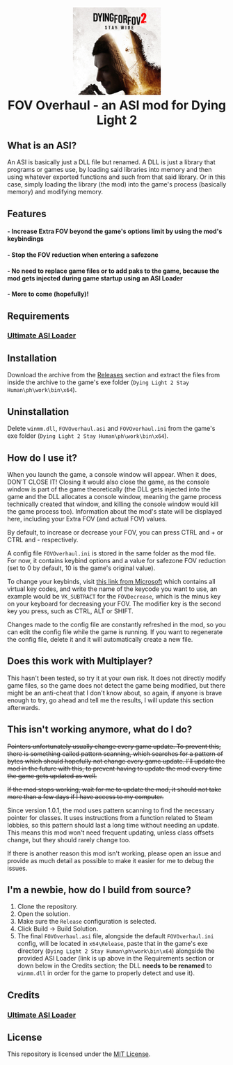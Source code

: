 <h1 align="center">
	<img src="https://github.com/EricPlayZ/DL2FOVOverhaul/blob/master/Extra Files/Images/DL2 FOV Changer - Cropped.png" width=40%><br>
	FOV Overhaul - an ASI mod for Dying Light 2<br>
</h1>

## What is an ASI?
An ASI is basically just a DLL file but renamed. A DLL is just a library that programs or games use, by loading said libraries into memory and then using whatever exported functions and such from that said library. Or in this case, simply loading the library (the mod) into the game's process (basically memory) and modifying memory. 

## Features
#### - Increase Extra FOV beyond the game's options limit by using the mod's keybindings
#### - Stop the FOV reduction when entering a safezone
#### - No need to replace game files or to add paks to the game, because the mod gets injected during game startup using an ASI Loader
#### - More to come (hopefully)!

## Requirements
### [Ultimate ASI Loader](https://github.com/ThirteenAG/Ultimate-ASI-Loader/releases/download/x64-latest/version.zip)

## Installation
Download the archive from the [Releases](https://github.com/EricPlayZ/DL2FOVOverhaul/releases) section and extract the files from inside the archive to the game's exe folder (`Dying Light 2 Stay Human\ph\work\bin\x64`).

## Uninstallation
Delete `winmm.dll`, `FOVOverhaul.asi` and `FOVOverhaul.ini` from the game's exe folder (`Dying Light 2 Stay Human\ph\work\bin\x64`).

## How do I use it?
When you launch the game, a console window will appear. When it does, DON'T CLOSE IT! Closing it would also close the game, as the console window is part of the game theoretically (the DLL gets injected into the game and the DLL allocates a console window, meaning the game process technically created that window, and killing the console window would kill the game process too). Information about the mod's state will be displayed here, including your Extra FOV (and actual FOV) values.

By default, to increase or decrease your FOV, you can press CTRL and + or CTRL and - respectively.

A config file `FOVOverhaul.ini` is stored in the same folder as the mod file. For now, it contains keybind options and a value for safezone FOV reduction (set to 0 by default, 10 is the game's original value).

To change your keybinds, visit [this link from Microsoft](https://learn.microsoft.com/en-us/windows/win32/inputdev/virtual-key-codes) which contains all virtual key codes, and write the name of the keycode you want to use, an example would be `VK_SUBTRACT` for the `FOVDecrease`, which is the minus key on your keyboard for decreasing your FOV. The modifier key is the second key you press, such as CTRL, ALT or SHIFT.

Changes made to the config file are constantly refreshed in the mod, so you can edit the config file while the game is running.
If you want to regenerate the config file, delete it and it will automatically create a new file.

## Does this work with Multiplayer?
This hasn't been tested, so try it at your own risk. It does not directly modify game files, so the game does not detect the game being modified, but there might be an anti-cheat that I don't know about, so again, if anyone is brave enough to try, go ahead and tell me the results, I will update this section afterwards.

## This isn't working anymore, what do I do?
~~Pointers unfortunately usually change every game update. To prevent this, there is something called pattern scanning, which searches for a pattern of bytes which should hopefully not change every game update. I'll update the mod in the future with this, to prevent having to update the mod every time the game gets updated as well.~~

~~If the mod stops working, wait for me to update the mod, it should not take more than a few days if I have access to my computer.~~

Since version 1.0.1, the mod uses pattern scanning to find the necessary pointer for classes. It uses instructions from a function related to Steam lobbies, so this pattern should last a long time without needing an update. This means this mod won't need frequent updating, unless class offsets change, but they should rarely change too.

If there is another reason this mod isn't working, please open an issue and provide as much detail as possible to make it easier for me to debug the issues.

## I'm a newbie, how do I build from source?
1. Clone the repository.
2. Open the solution.
3. Make sure the `Release` configuration is selected.
4. Click Build -> Build Solution.
5. The final `FOVOverhaul.asi` file, alongside the default `FOVOverhaul.ini` config, will be located in `x64\Release`, paste that in the game's exe directory (`Dying Light 2 Stay Human\ph\work\bin\x64`) alongside the provided ASI Loader (link is up above in the Requirements section or down below in the Credits section; the DLL **needs to be renamed** to `winmm.dll` in order for the game to properly detect and use it).

## Credits
### [Ultimate ASI Loader](https://github.com/ThirteenAG/Ultimate-ASI-Loader)

## License
This repository is licensed under the [MIT License](LICENSE).
